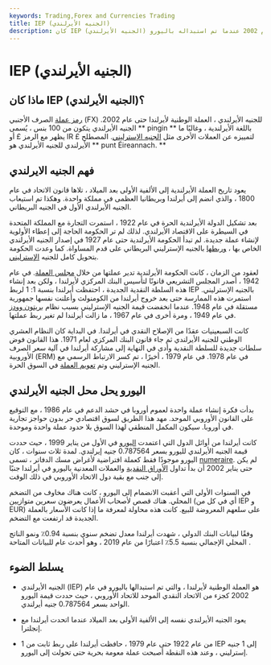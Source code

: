 ```yaml
---
keywords: Trading,Forex and Currencies Trading
title: IEP (الجنيه الأيرلندي)
description: كان IEP (الجنيه الأيرلندي) هو العملة الوطنية لأيرلندا حتى عام 2002 عندما تم استبداله باليورو.
---
```


# IEP (الجنيه الأيرلندي)
## ماذا كان IEP (الجنيه الأيرلندي)؟

[رمز عملة](/currency-symbol) الصرف الأجنبي (FX) للجنيه الأيرلندي ، العملة الوطنية لأيرلندا حتى عام 2002. الجنيه الأيرلندي يتكون من 100 بنس ، يُسمى ** pingin ** باللغة الأيرلندية ، وغالبًا ما يظهر مع الرمز £ أو IR £ لتمييزه عن العملات الأخرى مثل [الجنيه الإسترليني](/gbp). المصطلح الأيرلندي للجنيه الأيرلندي هو ** punt Éireannach. **

## فهم الجنيه الايرلندي

يعود تاريخ العملة الأيرلندية إلى الألفية الأولى بعد الميلاد ، تلاها قانون الاتحاد في عام 1800 ، والذي انضم إلى أيرلندا وبريطانيا العظمى في مملكة واحدة. وهكذا تم استيعاب الجنيه الأيرلندي الأول في الجنيه البريطاني.

بعد تشكيل الدولة الأيرلندية الحرة في عام 1922 ، استمرت التجارة مع المملكة المتحدة في السيطرة على الاقتصاد الأيرلندي. لذلك لم تر الحكومة الحاجة إلى إعطاء الأولوية لإنشاء عملة جديدة. لم تبدأ الحكومة الأيرلندية حتى عام 1927 في إصدار الجنيه الأيرلندي الخاص بها ، [وربطها](/currency-peg) بالجنيه الإسترليني البريطاني على قدم المساواة. كما وعدت الحكومة بتحويل كامل للجنيه [الإسترليني](/gbp).

لعقود من الزمان ، كانت الحكومة الأيرلندية تدير عملتها من خلال [مجلس العملة](/currency_board). في عام 1942 ، أصدر المجلس التشريعي قانونًا لتأسيس البنك المركزي لأيرلندا ، ولكن بعد إنشاء هذه السلطة النقدية الجديدة ، احتفظت أيرلندا بنسبة 1: 1 لربط IEP بالجنيه الإسترليني. استمرت هذه الممارسة حتى بعد خروج أيرلندا من الكومنولث وأعلنت نفسها جمهورية مستقلة في عام 1948. عندما انخفضت قيمة الجنيه الإسترليني بسبب نظام [بريتون وودز](/brettonwoodsagreement) في عام 1949 ، ومرة أخرى في عام 1967 ، ما زالت أيرلندا لم تغير ربط عملتها.

كانت السبعينيات عقدًا من الإصلاح النقدي في أيرلندا. في البداية كان النظام العشري الوطني للجنيه الأيرلندي ثم جاء قانون البنك المركزي لعام 1971. هذا القانون فوض سلطات جديدة للسلطة النقدية وأدى في النهاية إلى مشاركة أيرلندا في آلية سعر الصرف الأوروبية (ERM) في عام 1978. في عام 1979 ، أخيرًا ، تم كسر الارتباط الرسمي مع الجنيه الإسترليني وتم [تعويم العملة](/floatingexchangerate) في السوق الحرة.

## اليورو يحل محل الجنيه الأيرلندي

بدأت فكرة إنشاء عملة واحدة لعموم أوروبا في حشد الدعم في عام 1986 ، مع التوقيع على القانون الأوروبي الموحد. مهد هذا الطريق لسوق اقتصادي حر بدون حواجز تجارية في أوروبا. سيكون المكمل المنطقي لهذا السوق بلا حدود عملة واحدة وموحدة.

كانت أيرلندا من أوائل الدول التي اعتمدت [اليورو](/euro) في الأول من يناير 1999 ، حيث حددت قيمة الجنيه الأيرلندي لليورو بسعر 0.787564 جنيه إيرلندي. لمدة ثلاث سنوات ، كان اليورو موجودًا فقط كعملة افتراضية لأغراض مسك الدفاتر ، تسمى [numeraire](/numeraire). لم يكن حتى يناير 2002 أن بدأ تداول [الأوراق النقدية](/banknote) والعملات المعدنية باليورو في أيرلندا جنبًا إلى جنب مع بقية دول الاتحاد الأوروبي في ذلك الوقت.

في السنوات الأولى التي أعقبت الانضمام إلى اليورو ، كانت هناك مخاوف من التضخم المحلي. هناك قصص لأصحاب الأعمال يعرضون سعرين متوازيين (أي في كل من IEP و EUR) على سلعهم المعروضة للبيع. كانت هذه محاولة لمعرفة ما إذا كانت الأسعار بالعملة الجديدة قد ارتفعت مع التضخم.

وفقًا لبيانات البنك الدولي ، شهدت أيرلندا معدل تضخم سنوي بنسبة 0.94٪ ونمو الناتج المحلي الإجمالي بنسبة 5.5٪ اعتبارًا من عام 2019 ، وهو أحدث عام للبيانات المتاحة .

## يسلط الضوء

- الجنيه الأيرلندي (IEP) هو العملة الوطنية لأيرلندا ، والتي تم استبدالها باليورو في عام 2002 كجزء من الاتحاد النقدي الموحد للاتحاد الأوروبي ، حيث حددت قيمة اليورو الواحد بسعر 0.787564 جنيه أيرلندي.

- يعود الجنيه الأيرلندي نفسه إلى الألفية الأولى بعد الميلاد عندما اتحدت أيرلندا مع إنجلترا.

- من عام 1922 حتى عام 1979 ، حافظت أيرلندا على ربط ثابت من 1 IEP إلى 1 جنيه إسترليني ، وعند هذه النقطة أصبحت عملة معومة بحرية حتى تحولت إلى اليورو.

